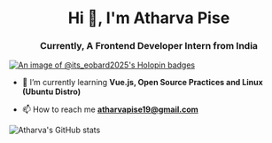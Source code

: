 <h1 align="center">Hi 👋, I'm Atharva Pise</h1>
<h3 align="center">Currently, A Frontend Developer Intern from India</h3>

[![An image of @its_eobard2025's Holopin badges](https://holopin.me/its_eobard2025)](https://holopin.io/@its_eobard2025)

- 🌱 I’m currently learning **Vue.js, Open Source Practices and Linux (Ubuntu Distro)**

- 📫 How to reach me **atharvapise19@gmail.com**

![Atharva's GitHub stats](https://github-readme-stats.vercel.app/api?username=at-the-vr&theme=chartreuse-dark&show_icons=true)
